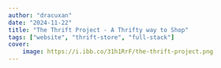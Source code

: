 ```yaml
---
author: "dracuxan"
date: "2024-11-22"
title: "The Thrift Project - A Thrifty way to Shop"
tags: ["website", "thrift-store", "full-stack"]
cover:
    image: https://i.ibb.co/31h1RrF/the-thrift-project.png
---
```

